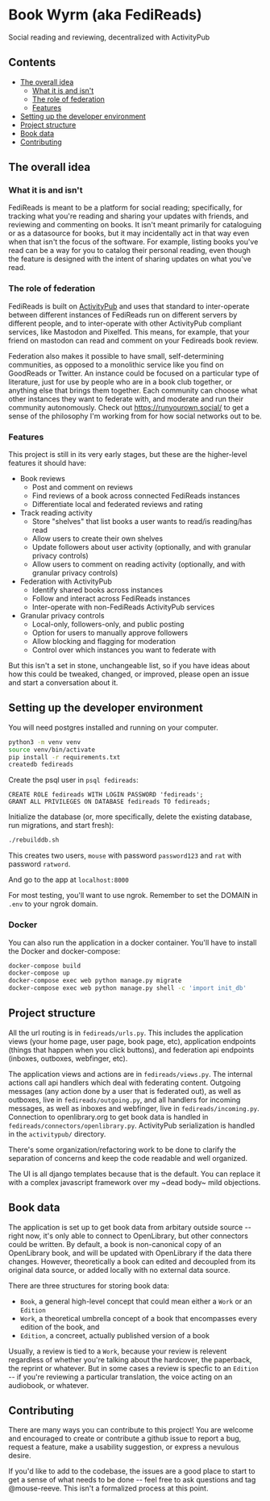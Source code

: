 # Book Wyrm (aka FediReads)

Social reading and reviewing, decentralized with ActivityPub

## Contents
 - [The overall idea](#the-overall-idea)
   - [What it is and isn't](#what-it-is-and-isnt)
   - [The role of federation](#the-role-of-federation)
   - [Features](#features)
 - [Setting up the developer environment](#setting-up-the-developer-environment)
 - [Project structure](#project-structure)
 - [Book data](#book-data)
 - [Contributing](#contributing)

## The overall idea
### What it is and isn't
FediReads is meant to be a platform for social reading; specifically, for tracking what you're reading and sharing your updates with friends, and reviewing and commenting on books. It isn't meant primarily for cataloguing or as a datasource for books, but it may incidentally act in that way even when that isn't the focus of the software. For example, listing books you've read can be a way for you to catalog their personal reading, even though the feature is designed with the intent of sharing updates on what you've read.

### The role of federation
FediReads is built on [ActivityPub](http://activitypub.rocks/) and uses that standard to inter-operate between different instances of FediReads run on different servers by different people, and to inter-operate with other ActivityPub compliant services, like Mastodon and Pixelfed. This means, for example, that your friend on mastodon can read and comment on your Fedireads book review.

Federation also makes it possible to have small, self-determining communities, as opposed to a monolithic service like you find on GoodReads or Twitter. An instance could be focused on a particular type of literature, just for use by people who are in a book club together, or anything else that brings them together. Each community can choose what other instances they want to federate with, and moderate and run their community autonomously. Check out https://runyourown.social/ to get a sense of the philosophy I'm working from for how social networks out to be.

### Features
This project is still in its very early stages, but these are the higher-level features it should have:
 - Book reviews
    - Post and comment on reviews
    - Find reviews of a book across connected FediReads instances
    - Differentiate local and federated reviews and rating
 - Track reading activity
    - Store "shelves" that list books a user wants to read/is reading/has read
    - Allow users to create their own shelves
    - Update followers about user activity (optionally, and with granular privacy controls)
    - Allow users to comment on reading activity (optionally, and with granular privacy controls)
 - Federation with ActivityPub
    - Identify shared books across instances
    - Follow and interact across FediReads instances
    - Inter-operate with non-FediReads ActivityPub services
 - Granular privacy controls
    - Local-only, followers-only, and public posting
    - Option for users to manually approve followers
    - Allow blocking and flagging for moderation
    - Control over which instances you want to federate with

But this isn't a set in stone, unchangeable list, so if you have ideas about how this could be tweaked, changed, or improved, please open an issue and start a conversation about it.

## Setting up the developer environment
You will need postgres installed and running on your computer.

``` bash
python3 -m venv venv
source venv/bin/activate
pip install -r requirements.txt
createdb fedireads
```

Create the psql user in `psql fedireads`:
``` psql
CREATE ROLE fedireads WITH LOGIN PASSWORD 'fedireads';
GRANT ALL PRIVILEGES ON DATABASE fedireads TO fedireads;
```

Initialize the database (or, more specifically, delete the existing database, run migrations, and start fresh):
``` bash
./rebuilddb.sh
```
This creates two users, `mouse` with password `password123` and `rat` with password `ratword`.

And go to the app at `localhost:8000`

For most testing, you'll want to use ngrok. Remember to set the DOMAIN in `.env` to your ngrok domain.


### Docker
You can also run the application in a docker container. You'll have to install the Docker and docker-compose:

```bash
docker-compose build
docker-compose up
docker-compose exec web python manage.py migrate
docker-compose exec web python manage.py shell -c 'import init_db'
```


## Project structure
All the url routing is in `fedireads/urls.py`. This includes the application views (your home page, user page, book page, etc), application endpoints (things that happen when you click buttons), and federation api endpoints (inboxes, outboxes, webfinger, etc).

The application views and actions are in `fedireads/views.py`. The internal actions call api handlers which deal with federating content. Outgoing messages (any action done by a user that is federated out), as well as outboxes, live in `fedireads/outgoing.py`, and all handlers for incoming messages, as well as inboxes and webfinger, live in `fedireads/incoming.py`. Connection to openlibrary.org to get book data is handled in `fedireads/connectors/openlibrary.py`. ActivityPub serialization is handled in the `activitypub/` directory.

There's some organization/refactoring work to be done to clarify the separation of concerns and keep the code readable and well organized.

The UI is all django templates because that is the default. You can replace it with a complex javascript framework over my ~dead body~ mild objections.


## Book data
The application is set up to get book data from arbitary outside source -- right now, it's only able to connect to OpenLibrary, but other connectors could be written. By default, a book is non-canonical copy of an OpenLibrary book, and will be updated with OpenLibrary if the data there changes. However, theoretically a book can edited and decoupled from its original data source, or added locally with no external data source.

There are three structures for storing book data:
 - `Book`, a general high-level concept that could mean either a `Work` or an `Edition`
 - `Work`, a theoretical umbrella concept of a book that encompasses every edition of the book, and
 - `Edition`, a concreet, actually published version of a book
 
Usually, a review is tied to a `Work`, because your review is relevent regardless of whether you're talking about the hardcover, the paperback, the reprint or whatever. But in some cases a review is specfic to an `Edition` -- if you're reviewing a particular translation, the voice acting on an audiobook, or whatever. 


## Contributing
There are many ways you can contribute to this project! You are welcome and encouraged to create or contribute a github issue to report a bug, request a feature, make a usability suggestion, or express a nevulous desire.

If you'd like to add to the codebase, the issues are a good place to start to get a sense of what needs to be done -- feel free to ask questions and tag @mouse-reeve. This isn't a formalized process at this point.
